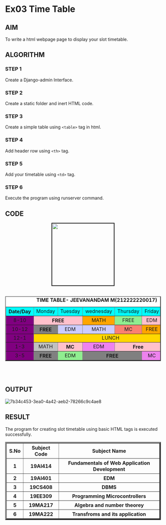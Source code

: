 # Ex03 Time Table

## AIM
To write a html webpage page to display your slot timetable.

## ALGORITHM
### STEP 1
Create a Django-admin Interface.

### STEP 2
Create a static folder and inert HTML code.

### STEP 3
Create a simple table using ```<table>``` tag in html.

### STEP 4
Add header row using ```<th>``` tag.

### STEP 5
Add your timetable using ```<td>``` tag.

### STEP 6
Execute the program using runserver command.

## CODE
<!DOCTYPE html>
<html lang="en">
<head>
<center>
<img src ="logo.png" width="200" cellspacing="2" cellpaddin="2" border="2" bgcolor="white">
</center>
<title>TIME JEEVANANDAM M (212222220017)</title>
</head>
<body>

<table align="center" width="600" cellspacing="2" cellpadding="2" border="2" bgcolor="white">
<caption><b>TIME TABLE- JEEVANANDAM M(212222220017)</b></caption><br>

<th align bgcolor="cyan" >Date/Day</td>
<td align bgcolor="cyan" >Monday</td>
<td align bgcolor="cyan" >Tuesday</td>
<td align bgcolor="cyan" >wednesday</td>
<td align bgcolor="cyan" >Thursday</td>
<td align bgcolor="cyan" >Friday</td>
<td align bgcolor="cyan" >Saturday</td>
</tr>
</tr>
<tr align="center">
<td align bgcolor="PURPLE">8-10</th>  
<th colspan="2" bgcolor="pink">FREE</th>    
<td align bgcolor="orange">MATH</th>
<td align bgcolor="lightgreen">FREE</th>
<td colspan="1" bgcolor="pink">EDM</th>    
<td align bgcolor="lightgreen">FREE</th>
</tr>
<tr>
<tr align="center">
<td align bgcolor="PURPLE">10-12</td>
<th align="color" colspan="1" bgcolor="GREY">FREE</th>  
<td align bgcolor="#CCCCFF">EDM</td>
<td align bgcolor="#CCCCFF">MATH</td>
<td align bgcolor="#FA8072"> MC</td>
<td align bgcolor="orange">FREE</th>
<th align="color" colspan="1" bgcolor="GREY">FREE</th>  
</tr>
<tr>
<tr align="center">
<td align bgcolor="PURPLE">12-1</td>
<td colspan="6" align bgcolor="gold">LUNCH</td>
<tr>
<tr align="center">
<td align bgcolor="PURPLE">1-3</td>
<td align bgcolor="	#C0C0C0">MATH</td>
<th align="color" colspan="1" bgcolor="pink">MC</th>  
<td align bgcolor="violet"> EDM</td>
<th align="color" colspan="2" bgcolor="pink">Free</th>  
<td align bgcolor="	#C0C0C0">FREE</td>
</tr>
<tr>
<tr align="center">
<td align bgcolor="PURPLE">3-5</td>
<th align="color" colspan="1" bgcolor="GREY">FREE</th>  
<td align bgcolor="lightgreen">EDM</th>
<th align="color" colspan="2" bgcolor="GREY">FREE</th>  
<td align bgcolor="violet"> MC</td>
<td align bgcolor="#FA8072"> WEB</td>
</tr>
</table>
</body>
</table>
</br>
<br>
<table align="center" cellspacing="3" cellpadding="3" border="4">
<tr align="center">
<th align >S.No</td>
<th align >Subject Code</td>
<th align >Subject Name</td>
</tr>
<tr>
<tr align="center">
<th align >1</td>
<th align >19AI414</td>
<th align >Fundamentals of Web Application Development</td>
</tr>


<tr>
<tr align="center">
<th align >2</td>
<th align >19AI401</td>
<th align >EDM</td>

</tr>


<tr>
<tr align="center">
<th align >3</td>
<th align >19CS408</td>
<th align >DBMS</td>
</tr>


<tr>
<tr align="center">
<th align >4</td>
<th align >19EE309</td>
<th align >Programming Microcontrollers</td>
</tr>


<tr>
<tr align="center">
<th align >5</td>
<th align >19MA217</td>
<th align >Algebra and number theorey</td>

</tr>
<tr>
<tr align="center">
<th align >6</td>
<th align >19MA222</td>
<th align >Transfroms and its application</td>

</tr>

</html>

## OUTPUT
![7b34c453-3ea0-4a42-aeb2-78266c9c4ae8](https://github.com/jeeva078/slot/assets/147048597/951bd6d5-4bd2-47c8-bb25-5dcaff06beeb)



## RESULT
The program for creating slot timetable using basic HTML tags is executed successfully.
